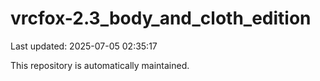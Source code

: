 # vrcfox-2.3_body_and_cloth_edition

Last updated: 2025-07-05 02:35:17

This repository is automatically maintained.
